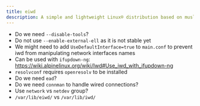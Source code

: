 ```yaml
---
title: eiwd
description: A simple and lightweight Linux® distribution based on musl libc and toybox
---
```


- Do we need `--disable-tools`?
- Do not use `--enable-external-ell` as it is not stable yet
- We might need to add `UseDefaultInterface=true` to `main.conf` to prevent iwd from manipulating network interfaces names
- Can be used with `ifupdown-ng`: https://wiki.alpinelinux.org/wiki/Iwd#Use_iwd_with_ifupdown-ng
- `resolvconf` requires `openresolv` to be installed
- Do we need `ead`?
- Do we need `connman` to handle wired connections?
- Use `network` vs `netdev` group?
- `/var/lib/eiwd/` vs `/var/lib/iwd/`
